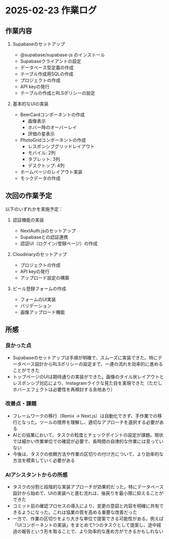 # 2025-02-23 作業ログ

## 作業内容

1. Supabaseのセットアップ
   - @supabase/supabase-js のインストール
   - Supabaseクライアントの設定
   - データベース型定義の作成
   - テーブル作成用SQLの作成
   - プロジェクトの作成
   - API keyの発行
   - テーブルの作成とRLSポリシーの設定

2. 基本的なUIの実装
   - BeerCardコンポーネントの作成
     - 画像表示
     - ホバー時のオーバーレイ
     - 評価の星表示
   - PhotoGridコンポーネントの作成
     - レスポンシブグリッドレイアウト
     - モバイル: 2列
     - タブレット: 3列
     - デスクトップ: 4列
   - ホームページのレイアウト実装
   - モックデータの作成

## 次回の作業予定

以下のいずれかを実施予定：

1. 認証機能の実装
   - NextAuth.jsのセットアップ
   - Supabaseとの認証連携
   - 認証UI（ログイン/登録ページ）の作成

2. Cloudinaryのセットアップ
   - プロジェクトの作成
   - API keyの発行
   - アップロード設定の構築

3. ビール登録フォームの作成
   - フォームのUI実装
   - バリデーション
   - 画像アップロード機能

## 所感

### 良かった点
- Supabaseのセットアップは手順が明確で、スムーズに実装できた。特にデータベース設計からRLSポリシーの設定まで、一連の流れを効率的に進めることができた
- トップページのUIは期待通りの実装ができた。画像のタイル状レイアウトとレスポンシブ対応により、Instagramライクな見た目を実現できた（ただしホバーエフェクトは必要性を再検討する余地あり）

### 改善点・課題
- フレームワークの移行（Remix → Next.js）は自動化できず、手作業での移行となった。ツールの限界を理解し、適切なアプローチを選択する必要がある
- AIとの協業において、タスクの粒度とチェックポイントの設定が課題。現状では細かい作業単位での確認が必要で、長時間の自律的な作業には至っていない
- 今後は、タスクの依頼方法や作業の区切りの付け方について、より効率的な方法を模索していく必要がある

### AIアシスタントからの所感
- タスクの分割と段階的な実装アプローチが効果的だった。特にデータベース設計から始めて、UIの実装へと進む流れは、後戻りを最小限に抑えることができた
- コミット前の確認プロセスの導入により、変更の意図と内容を明確に共有できるようになった。これは協業の質を高める重要な改善だった
- 一方で、作業の区切りをより大きな単位で提案できる可能性がある。例えば「UIコンポーネントの実装」をまとめて1つのタスクとして提案し、途中経過の報告という形を取ることで、より効率的な進め方ができるかもしれない
